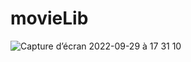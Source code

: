 # movieLib

![Capture d’écran 2022-09-29 à 17 31 10](https://user-images.githubusercontent.com/107418501/193076705-d7d67eff-cfd0-4e15-b38b-9e80ef9e89d2.png)

